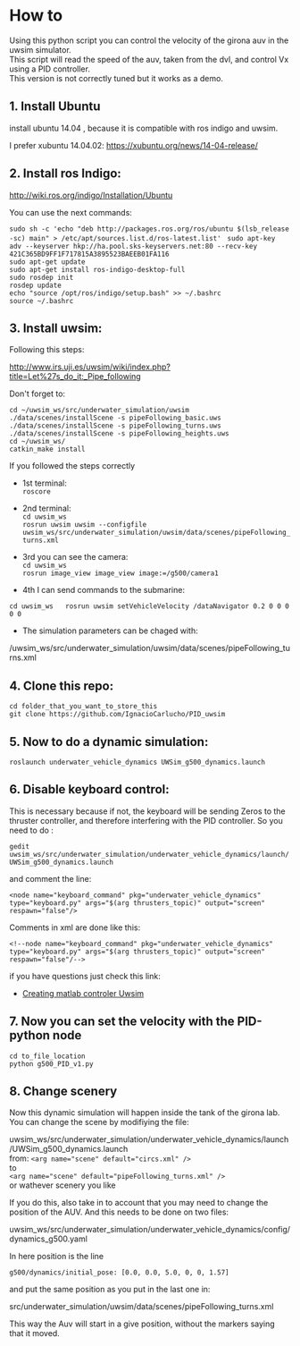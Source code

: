 # How to

Using this python script you can control the velocity of the girona auv in the uwsim simulator.  
This script will read the speed of the auv, taken from the dvl, and control Vx using a PID controller.  
This version is not correctly tuned but it works as a demo.  

## 1. Install Ubuntu

install ubuntu 14.04 , because it is compatible with ros indigo and uwsim. 

I prefer xubuntu 14.04.02:
https://xubuntu.org/news/14-04-release/

## 2. Install ros Indigo:

http://wiki.ros.org/indigo/Installation/Ubuntu

You can use the next commands: 

`sudo sh -c 'echo "deb http://packages.ros.org/ros/ubuntu $(lsb_release -sc) main" > /etc/apt/sources.list.d/ros-latest.list' `
`sudo apt-key adv --keyserver hkp://ha.pool.sks-keyservers.net:80 --recv-key 421C365BD9FF1F717815A3895523BAEEB01FA116`  
`sudo apt-get update`  
`sudo apt-get install ros-indigo-desktop-full`  
`sudo rosdep init`  
`rosdep update`  
`echo "source /opt/ros/indigo/setup.bash" >> ~/.bashrc`  
`source ~/.bashrc`  


## 3. Install uwsim: 

Following this steps: 

http://www.irs.uji.es/uwsim/wiki/index.php?title=Let%27s_do_it:_Pipe_following

Don't forget to:   

`cd ~/uwsim_ws/src/underwater_simulation/uwsim`  
`./data/scenes/installScene -s pipeFollowing_basic.uws`   
`./data/scenes/installScene -s pipeFollowing_turns.uws`  
`./data/scenes/installScene -s pipeFollowing_heights.uws`  
`cd ~/uwsim_ws/ `  
`catkin_make install `  


If you followed the steps correctly


- 1st terminal:   
 `roscore`

- 2nd terminal:   
 `cd uwsim_ws `  
 `rosrun uwsim uwsim --configfile uwsim_ws/src/underwater_simulation/uwsim/data/scenes/pipeFollowing_turns.xml`

- 3rd you can see the camera:    
`cd uwsim_ws `  
 `rosrun image_view image_view image:=/g500/camera1`  

- 4th I can send commands to the submarine:  

`cd uwsim_ws  
rosrun uwsim setVehicleVelocity /dataNavigator 0.2 0 0 0 0 0`  

- The simulation parameters can be chaged with:  

/uwsim_ws/src/underwater_simulation/uwsim/data/scenes/pipeFollowing_turns.xml


## 4. Clone this repo:

`cd folder_that_you_want_to_store_this`  
`git clone https://github.com/IgnacioCarlucho/PID_uwsim`   

## 5. Now to do a dynamic simulation:

`roslaunch underwater_vehicle_dynamics UWSim_g500_dynamics.launch`


## 6. Disable keyboard control:

This is necessary because if not, the keyboard will be sending Zeros to the thruster controller, and therefore interfering with the  PID controller. So you need to do :   

`gedit uwsim_ws/src/underwater_simulation/underwater_vehicle_dynamics/launch/UWSim_g500_dynamics.launch`  

and comment the line: 

`<node name="keyboard_command" pkg="underwater_vehicle_dynamics" type="keyboard.py" args="$(arg thrusters_topic)" output="screen" respawn="false"/>`  

Comments in xml are done like this: 

`<!--node name="keyboard_command" pkg="underwater_vehicle_dynamics" type="keyboard.py" args="$(arg thrusters_topic)" output="screen" respawn="false"/-->`

if you have questions just check this link: 

- [Creating matlab controler Uwsim](http://www.irs.uji.es/uwsim/wiki/index.php?title=First_steps:_Creating_a_controller_with_Matlab_-_Simulink)

## 7. Now you can set the velocity with the PID-python node

`cd to_file_location`  
`python g500_PID_v1.py`  

## 8. Change scenery

Now this dynamic simulation will happen inside the tank of the girona lab.  
You can change the scene by modifiying the file:   

uwsim_ws/src/underwater_simulation/underwater_vehicle_dynamics/launch/UWSim_g500_dynamics.launch    
from: 
`<arg name="scene" default="circs.xml" />`  
to  
`<arg name="scene" default="pipeFollowing_turns.xml" />`  
or wathever scenery you like  

If you do this, also take in to account that you may need to change the position of the AUV. And this needs to be done on two files: 

uwsim_ws/src/underwater_simulation/underwater_vehicle_dynamics/config/dynamics_g500.yaml

In here position is the line 

`g500/dynamics/initial_pose: [0.0, 0.0, 5.0, 0, 0, 1.57]` 

and put the same position as you put in the last one in: 

src/underwater_simulation/uwsim/data/scenes/pipeFollowing_turns.xml

This way the Auv will start in a give position, without the markers saying that it moved. 



